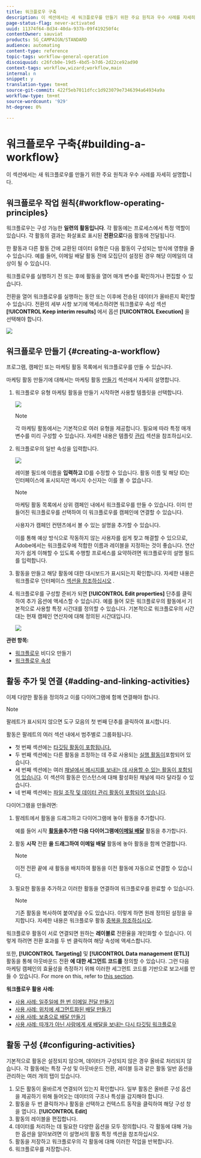 ```yaml
---
title: 워크플로우 구축
description: 이 섹션에서는 새 워크플로우를 만들기 위한 주요 원칙과 우수 사례를 자세히 설명합니다.
page-status-flag: never-activated
uuid: 11374f64-8d34-40da-937b-09f419250f4c
contentOwner: sauviat
products: SG_CAMPAIGN/STANDARD
audience: automating
content-type: reference
topic-tags: workflow-general-operation
discoiquuid: c26fcb0e-19d5-4bd5-b7d6-2d22ce92ad90
context-tags: workflow,wizard;workflow,main
internal: n
snippet: y
translation-type: tm+mt
source-git-commit: 422f5eb7011dfcc1d923079e7346394a64934a9a
workflow-type: tm+mt
source-wordcount: '929'
ht-degree: 0%

---
```



# 워크플로우 구축{#building-a-workflow}

이 섹션에서는 새 워크플로우를 만들기 위한 주요 원칙과 우수 사례를 자세히 설명합니다.

## 워크플로우 작업 원칙{#workflow-operating-principles}

워크플로우는 구성 가능한 **일련의 활동입니다**. 각 활동에는 프로세스에서 특정 역할이 있습니다. 각 활동의 결과는 화살표로 표시된 **전환으로**&#x200B;다음 활동에 전달됩니다.

한 활동과 다른 활동 간에 교환된 데이터 유형은 다음 활동이 구성되는 방식에 영향을 줄 수 있습니다. 예를 들어, 이메일 배달 활동 전에 모집단이 설정된 경우 해당 이메일의 대상이 될 수 있습니다.

워크플로우를 실행하기 전 또는 후에 활동을 열어 매개 변수를 확인하거나 편집할 수 있습니다.

전환을 열어 워크플로우를 실행하는 동안 또는 이후에 전송된 데이터가 올바른지 확인할 수 있습니다. 전환의 세부 사항 보기에 액세스하려면 워크플로우 속성 섹션 **[!UICONTROL Keep interim results]** 에서 옵션 **[!UICONTROL Execution]** 을 선택해야 합니다.

![](assets/workflow_overview.png)


## 워크플로우 만들기 {#creating-a-workflow}

프로그램, 캠페인 또는 마케팅 활동 목록에서 워크플로우를 만들 수 있습니다.

마케팅 활동 만들기에 대해서는 마케팅 활동 [만들기](../../start/using/marketing-activities.md#creating-a-marketing-activity) 섹션에서 자세히 설명합니다.

1. 워크플로우 유형 마케팅 활동을 만들기 시작하면 사용할 템플릿을 선택합니다.

   ![](assets/workflow_creation_1.png)

   >[!NOTE]
   >
   >각 마케팅 활동에서는 기본적으로 여러 유형을 제공합니다. 필요에 따라 특정 매개 변수를 미리 구성할 수 있습니다. 자세한 내용은 템플릿 [관리](../../start/using/marketing-activity-templates.md) 섹션을 참조하십시오.

1. 워크플로우의 일반 속성을 입력합니다.

   ![](assets/workflow_creation_2.png)

   레이블 필드에 이름을 **입력하고** ID를 수정할 수 있습니다. 활동 이름 및 해당 ID는 인터페이스에 표시되지만 메시지 수신자는 이를 볼 수 없습니다.

   >[!NOTE]
   >
   >마케팅 활동 목록에서 상위 캠페인 내에서 워크플로우를 만들 수 있습니다. 이미 만들어진 워크플로우를 선택하여 이 워크플로우를 캠페인에 연결할 수 있습니다.

   사용자가 캠페인 컨텐츠에서 볼 수 있는 설명을 추가할 수 있습니다.

   이를 통해 예상 방식으로 작동하지 않는 사용자를 쉽게 찾고 해결할 수 있으므로, Adobe에서는 워크플로우에 적합한 이름과 레이블을 지정하는 것이 좋습니다. 연산자가 쉽게 이해할 수 있도록 수행할 프로세스를 요약하려면 워크플로우의 설명 필드를 입력합니다.

1. 활동을 만들고 해당 활동에 대한 대시보드가 표시되는지 확인합니다. 자세한 내용은 워크플로우 인터페이스 [섹션을 참조하십시오](../../automating/using/workflow-interface.md) .

1. 워크플로우를 구성할 준비가 되면 **[!UICONTROL Edit properties]** 단추를 클릭하여 추가 옵션에 액세스할 수 있습니다. 예를 들어 모든 워크플로우의 활동에서 기본적으로 사용할 특정 시간대를 정의할 수 있습니다. 기본적으로 워크플로우의 시간대는 현재 캠페인 연산자에 대해 정의된 시간대입니다.

   ![](assets/workflow_properties.png)

**관련 항목:**

* [워크플로우](https://docs.adobe.com/content/help/en/campaign-standard/using/managing-processes-and-data/workflow-general-operation/building-a-workflow.html) 비디오 만들기
* [워크플로우 속성](../../automating/using/managing-execution-options.md)

## 활동 추가 및 연결 {#adding-and-linking-activities}

이제 다양한 활동을 정의하고 이를 다이어그램에 함께 연결해야 합니다.

>[!NOTE]
>
>팔레트가 표시되지 않으면 도구 모음의 첫 번째 단추를 클릭하여 표시합니다.

활동은 팔레트의 여러 섹션 내에서 범주별로 그룹화됩니다.

* 첫 번째 섹션에는 [타깃팅 활동이 포함됩니다.](../../automating/using/about-targeting-activities.md)
* 두 번째 섹션에는 다른 활동을 조정하는 데 주로 사용되는 [실행 활동이](../../automating/using/about-execution-activities.md)포함되어 있습니다.
* 세 번째 섹션에는 여러 [채널에서 메시지를 보내는 데 사용할 수 있는 활동이 포함되어 있습니다](../../automating/using/about-channel-activities.md). 이 섹션의 활동은 인스턴스에 대해 활성화된 채널에 따라 달라질 수 있습니다.
* 네 번째 섹션에는 [파일 조작 및 데이터 관리 활동이 포함되어 있습니다](../../automating/using/about-data-management-activities.md).

다이어그램을 만들려면:

1. 팔레트에서 활동을 드래그하고 다이어그램에 놓아 활동을 추가합니다.

   예를 들어 시작 **[활동을](../../automating/using/start-and-end.md)**추가한 다음 다이어그램에**[&#x200B;이메일 배달](../../automating/using/email-delivery.md)** 활동을 추가합니다.

1. 활동 **시작** 전환 **을 드래그하여 이메일 배달** 활동에 놓아 활동을 함께 연결합니다.

   >[!NOTE]
   >
   >이전 전환 끝에 새 활동을 배치하여 활동을 이전 활동에 자동으로 연결할 수 있습니다.

1. 필요한 활동을 추가하고 이러한 활동을 연결하여 워크플로우를 완료할 수 있습니다.

   >[!NOTE]
   >
   >기존 활동을 복사하여 붙여넣을 수도 있습니다. 이렇게 하면 원래 정의된 설정을 유지합니다. 자세한 내용은 워크플로우 활동 [중복을 참조하십시오](../../automating/using/workflow-interface.md#duplicating-workflow-activities).

워크플로우 활동이 서로 연결되면 원하는 **레이블로** 전환율을 개인화할 수 있습니다. 이렇게 하려면 전환 효과를 두 번 클릭하여 해당 속성에 액세스합니다.

또한, **[!UICONTROL Targeting]** 및 **[!UICONTROL Data management (ETL)]** 활동을 통해 아웃바운드 전환 **에 대한 세그먼트 코드를** 정의할 수 있습니다. 그런 다음 마케팅 캠페인의 효율성을 측정하기 위해 이러한 세그먼트 코드를 기반으로 보고서를 만들 수 있습니다. For more on this, refer to [this section](../../reporting/using/creating-a-report-workflow-segment.md).

**워크플로우 활용 사례:**

* [사용 사례: 일주일에 한 번 이메일 전달 만들기](../../automating/using/workflow-weekly-offer.md)
* [사용 사례: 위치에 세그먼트화된 배달 만들기](../../automating/using/workflow-segmentation-location.md)
* [사용 사례: 보충으로 배달 만들기](../../automating/using/workflow-created-query-with-complement.md)
* [사용 사례: 따개가 아닌 사람에게 새 배달을 보내는 다시 타깃팅 워크플로우](../../automating/using/workflow-cross-channel-retargeting.md)

## 활동 구성 {#configuring-activities}

기본적으로 활동은 설정되지 않으며, 데이터가 구성되지 않은 경우 올바로 처리되지 않습니다. 각 활동에는 특정 구성 및 아웃바운드 전환, 레이블 등과 같은 활동 일반 옵션을 관리하는 여러 개의 탭이 있습니다.

1. 모든 활동이 올바르게 연결되어 있는지 확인합니다. 일부 활동은 올바른 구성 옵션을 제공하기 위해 들어오는 데이터의 구조나 특성을 감지해야 합니다.
1. 활동을 두 번 클릭하거나 활동을 선택하고 컨텍스트 동작을 클릭하여 해당 구성 창을 엽니다. **[!UICONTROL Edit]**
1. 활동의 레이블을 편집합니다.
1. 데이터를 처리하는 데 필요한 다양한 옵션을 모두 정의합니다. 각 활동에 대해 가능한 옵션을 알아보려면 이 설명서의 활동 특정 섹션을 참조하십시오.
1. 활동을 저장하고 워크플로우의 각 활동에 대해 이러한 작업을 반복합니다.
1. 워크플로우를 저장합니다.
